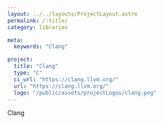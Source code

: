 ```yaml
---
layout: ../../layouts/ProjectLayout.astro
permalink: /:title/
category: libraries

meta:
  keywords: "Clang"

project:
  title: "Clang"
  type: "C"
  ci_url: "https://clang.llvm.org/"
  url: "https://clang.llvm.org/"
  logo: "/public/assets/projectLogos/clang.png"
---
```


<p>Clang</p>
